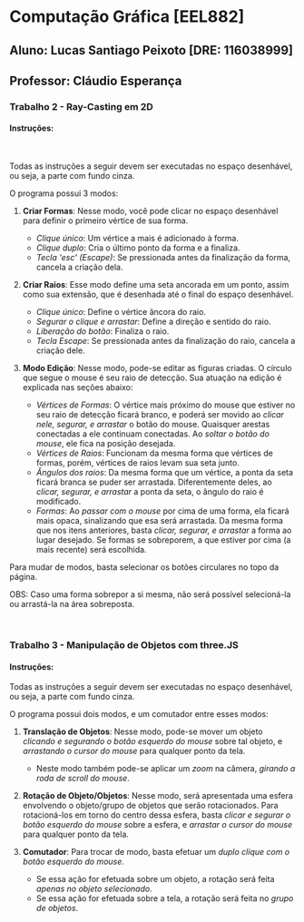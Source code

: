 # Computa&ccedil;&atilde;o Gr&aacute;fica [EEL882]
## Aluno: Lucas Santiago Peixoto [DRE: 116038999]
## Professor: Cl&aacute;udio Esperan&ccedil;a&nbsp;
### Trabalho 2 - Ray-Casting em 2D
#### Instru&ccedil;&otilde;es:
&nbsp;

Todas as instruções a seguir devem ser executadas no espaço desenhável, ou seja, a parte com fundo cinza.

O programa possui 3 modos:
1. **Criar Formas**: Nesse modo, você pode clicar no espaço desenhável para definir o primeiro vértice de sua forma.
    * *Clique único*: Um vértice a mais é adicionado à forma.
    * *Clique duplo*: Cria o último ponto da forma e a finaliza.
    * *Tecla 'esc' (Escape)*: Se pressionada antes da finalização da forma, cancela a criação dela.
      
2. **Criar Raios**: Esse modo define uma seta ancorada em um ponto, assim como sua extensão, que é desenhada até o final do espaço desenhável.
    * *Clique único*: Define o vértice âncora do raio.
    * *Segurar o clíque e arrastar*: Define a direção e sentido do raio.
    * *Liberação do botão*: Finaliza o raio.
    * *Tecla Escape*: Se pressionada antes da finalização do raio, cancela a criação dele.
      
3. **Modo Edição**: Nesse modo, pode-se editar as figuras criadas. O círculo que segue o mouse é seu raio de detecção. Sua atuação na edição é explicada nas seções abaixo:
    * *Vértices de Formas*: O vértice mais próximo do mouse que estiver no seu raio de detecção ficará branco, e poderá ser movido ao *clicar nele, segurar, e arrastar* o botão do mouse. Quaisquer arestas conectadas a ele continuam conectadas. Ao *soltar o botão do mouse*, ele fica na posição desejada.
    * *Vértices de Raios*: Funcionam da mesma forma que vértices de formas, porém, vértices de raios levam sua seta junto.
    * *Ângulos dos raios*: Da mesma forma que um vértice, a ponta da seta ficará branca se puder ser arrastada. Diferentemente deles, ao *clicar, segurar, e arrastar* a ponta da seta, o ângulo do raio é modificado.
    * *Formas*: Ao *passar com o mouse* por cima de uma forma, ela ficará mais opaca, sinalizando que esa será arrastada. Da mesma forma que nos itens anteriores, basta *clicar, segurar, e arrastar* a forma ao lugar desejado. Se formas se sobreporem, a que estiver por cima (a mais recente) será escolhida.

Para mudar de modos, basta selecionar os botões circulares no topo da página.

OBS: Caso uma forma sobrepor a si mesma, não será possível selecioná-la ou arrastá-la na área sobreposta.

&nbsp;
### Trabalho 3 - Manipula&ccedil;&atilde;o de Objetos com three.JS

#### Instruções:

Todas as instruções a seguir devem ser executadas no espaço desenhável, ou seja, a parte com fundo cinza.

O programa possui dois modos, e um comutador entre esses modos:

1. **Translação de Objetos**: Nesse modo, pode-se mover um objeto *clicando e segurando o botão esquerdo do mouse* sobre tal objeto, e *arrastando o cursor do mouse* para qualquer ponto da tela.
    * Neste modo também pode-se aplicar um *zoom* na câmera, *girando a roda de scroll do mouse*. 

2. **Rotação de Objeto/Objetos**: Nesse modo, será apresentada uma esfera envolvendo o objeto/grupo de objetos que serão rotacionados. Para rotacioná-los em torno do centro dessa esfera, basta *clicar e segurar o botão esquerdo do mouse* sobre a esfera, e *arrastar o cursor do mouse* para qualquer ponto da tela.

3. **Comutador**: Para trocar de modo, basta efetuar um *duplo clique com o botão esquerdo do mouse*.
    * Se essa ação for efetuada sobre um objeto, a rotação será feita *apenas no objeto selecionado*.
    * Se essa ação for efetuada sobre a tela, a rotação será feita no *grupo de objetos*.
